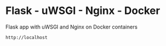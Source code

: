 # Flask - uWSGI - Nginx - Docker

Flask app with uWSGI and Nginx on Docker containers

`http://localhost`
